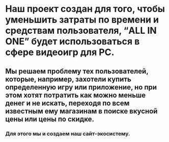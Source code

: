 # Наш проект создан для того, чтобы уменьшить затраты по времени и средствам пользователя, “ALL IN ONE” будет использоваться в сфере видеоигр для PC.
## Мы решаем проблему тех пользователей, которые, например, захотели купить определенную игру или приложение, но при этом хотят потратить как можно меньше денег и не искать, переходя по всем известным ему магазинам в поиске вкусной цены или цены по скидке. 
### Для этого мы и создаем наш сайт-экосистему.